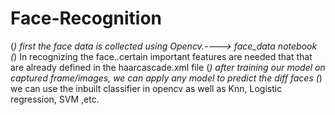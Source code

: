 # Face-Recognition
(*) first the face data is collected using Opencv.----> face_data notebook
(*) In recognizing the face..certain important features are needed that that are already defined in the haarcascade.xml file 
(*) after training our model on captured frame/images, we can apply any model to predict the diff faces 
(*) we can use the inbuilt classifier in opencv as well as Knn, Logistic regression, SVM ,etc.
